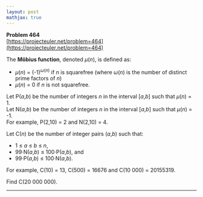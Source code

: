 ```yaml
---
layout: post
mathjax: true
---
```

**Problem 464**  
[https://projecteuler.net/problem=464](https://projecteuler.net/problem=464)

<p>
The <b>Möbius function</b>, denoted <var>μ</var>(<var>n</var>), is defined as:
</p><ul><li><var>μ</var>(<var>n</var>) = (-1)<sup><var>ω</var>(<var>n</var>)</sup> if <var>n</var> is squarefree (where <var>ω</var>(<var>n</var>) is the number of distinct prime factors of <var>n</var>)</li>
<li><var>μ</var>(<var>n</var>) = 0 if <var>n</var> is not squarefree.</li>
</ul><p>
Let P(<var>a</var>,<var>b</var>) be the number of integers <var>n</var> in the interval [<var>a</var>,<var>b</var>] such that <var>μ</var>(<var>n</var>) = 1.<br />
Let N(<var>a</var>,<var>b</var>) be the number of integers <var>n</var> in the interval [<var>a</var>,<var>b</var>] such that <var>μ</var>(<var>n</var>) = -1.<br />
For example, P(2,10) = 2 and N(2,10) = 4.
</p>

<p>
Let C(<var>n</var>) be the number of integer pairs (<var>a</var>,<var>b</var>) such that:
</p><ul><li> 1 ≤ <var>a</var> ≤ <var>b</var> ≤ <var>n</var>,</li>
<li> 99·N(<var>a</var>,<var>b</var>) ≤ 100·P(<var>a</var>,<var>b</var>), and</li>
<li> 99·P(<var>a</var>,<var>b</var>) ≤ 100·N(<var>a</var>,<var>b</var>).</li>
</ul><p>
For example, C(10) = 13, C(500) = 16676 and C(10 000) = 20155319.
</p>

<p>
Find C(20 000 000).
</p>

---
